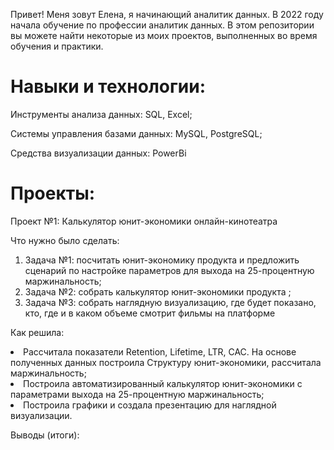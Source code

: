 Привет! Меня зовут Елена, я начинающий аналитик данных. В 2022 году начала обучение по профессии аналитик данных. В этом репозитории вы можете найти некоторые из моих проектов, выполненных во время обучения и практики.
# Навыки и технологии:
<p> Инструменты анализа данных: SQL, Excel; <br>
<p> Системы управления базами данных: MySQL, PostgreSQL; <br>
<p> Средства визуализации данных: PowerBi <br>

# Проекты:
<p> Проект №1: Калькулятор юнит-экономики онлайн-кинотеатра <br> 
<p> Что нужно было сделать: <br>
 <ol>
<li> Задача №1: посчитать юнит-экономику продукта и предложить сценарий по настройке параметров для выхода на 25-процентную маржинальность; </li>
<li> Задача №2: собрать калькулятор юнит-экономики продукта ; </li>	
<li> Задача №3: собрать наглядную визуализацию, где будет показано, кто, где и в каком объеме смотрит фильмы на платформе </li> 
</ol> 
<p> Как решила: 
<li> Рассчитала показатели Retention, Lifetime, LTR, CAC. На основе полученных данных построила Структуру юнит-экономики, рассчитала маржинальность;</li> 
<li> Построила автоматизированный калькулятор юнит-экономики с параметрами выхода на 25-процентную маржинальность; </li>
<li> Построила графики и создала презентацию для наглядной визуализации.</li>
</ol> 


<p> Выводы (итоги):
